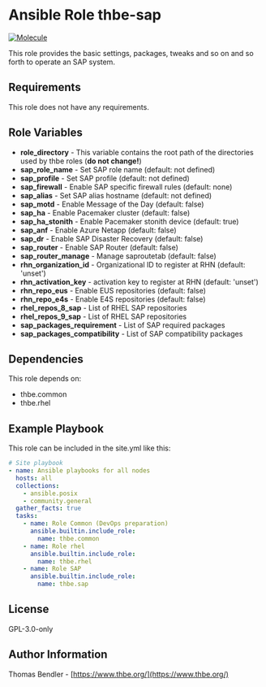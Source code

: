 # Ansible Role thbe-sap

[![Molecule](https://github.com/thbe/ansible-role-sap/actions/workflows/molecule.yml/badge.svg)](https://github.com/thbe/ansible-role-sap/actions/workflows/molecule.yml)

This role provides the basic settings, packages, tweaks and so on and so forth to operate an SAP system.

## Requirements

This role does not have any requirements.

## Role Variables

* **role_directory** - This variable contains the root path of the directories used by thbe roles (**do not change!**)
* **sap_role_name** - Set SAP role name (default: not defined)
* **sap_profile** - Set SAP profile (default: not defined)
* **sap_firewall** - Enable SAP specific firewall rules (default: none)
* **sap_alias** - Set SAP alias hostname (default: not defined)
* **sap_motd** - Enable Message of the Day (default: false)
* **sap_ha** - Enable Pacemaker cluster (default: false)
* **sap_ha_stonith** - Enable Pacemaker stonith device (default: true)
* **sap_anf** - Enable Azure Netapp (default: false)
* **sap_dr** - Enable SAP Disaster Recovery (default: false)
* **sap_router** - Enable SAP Router (default: false)
* **sap_router_manage** - Manage saproutetab (default: false)
* **rhn_organization_id** - Organizational ID to register at RHN (default: 'unset')
* **rhn_activation_key** - activation key to register at RHN (default: 'unset')
* **rhn_repo_eus** - Enable EUS repositories (default: false)
* **rhn_repo_e4s** - Enable E4S repositories (default: false)
* **rhel_repos_8_sap** - List of RHEL SAP repositories
* **rhel_repos_9_sap** - List of RHEL SAP repositories
* **sap_packages_requirement** - List of SAP required packages
* **sap_packages_compatibility** - List of SAP compatibility packages

## Dependencies

This role depends on:

* thbe.common
* thbe.rhel

## Example Playbook

This role can be included in the site.yml like this:

```yaml
# Site playbook
- name: Ansible playbooks for all nodes
  hosts: all
  collections:
    - ansible.posix
    - community.general
  gather_facts: true
  tasks:
    - name: Role Common (DevOps preparation)
      ansible.builtin.include_role:
        name: thbe.common
    - name: Role rhel
      ansible.builtin.include_role:
        name: thbe.rhel
    - name: Role SAP
      ansible.builtin.include_role:
        name: thbe.sap
```

## License

GPL-3.0-only

## Author Information

Thomas Bendler - [https://www.thbe.org/](https://www.thbe.org/)
